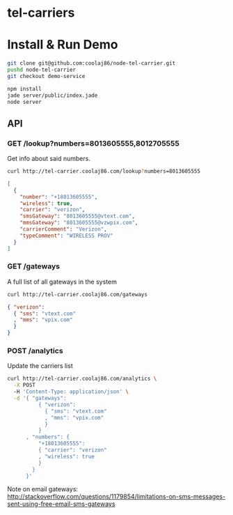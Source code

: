 # tel-carriers

# Install & Run Demo

```bash
git clone git@github.com:coolaj86/node-tel-carrier.git
pushd node-tel-carrier
git checkout demo-service

npm install
jade server/public/index.jade
node server
```

## API

### GET /lookup?numbers=8013605555,8012705555

Get info about said numbers.

```bash
curl http://tel-carrier.coolaj86.com/lookup?numbers=8013605555
```

```json
[
  {
    "number": "+18013605555",
    "wireless": true,
    "carrier": "verizon",
    "smsGateway": "8013605555@vtext.com",
    "mmsGateway": "8013605555@vzwpix.com",
    "carrierComment": "Verizon",
    "typeComment": "WIRELESS PROV"
  }
]
```

### GET /gateways

A full list of all gateways in the system

```bash
curl http://tel-carrier.coolaj86.com/gateways
```

```json
{ "verizon":
  { "sms": "vtext.com"
  , "mms": "vpix.com"
  }
}
```

### POST /analytics

Update the carriers list

```bash
curl http://tel-carrier.coolaj86.com/analytics \
  -X POST
  -H 'Content-Type: application/json' \
  -d '{ "gateways":
          { "verizon":
            { "sms": "vtext.com"
            , "mms": "vpix.com"
            }
          }
      , "numbers": {
          "+18013605555":
          { "carrier": "verizon"
          , "wireless": true
          }
        }
      }'
```

Note on email gateways: <http://stackoverflow.com/questions/1179854/limitations-on-sms-messages-sent-using-free-email-sms-gateways>
